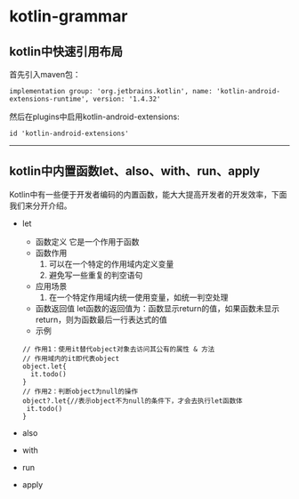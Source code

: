 # kotlin-grammar

## kotlin中快速引用布局
  首先引入maven包：
  ```
  implementation group: 'org.jetbrains.kotlin', name: 'kotlin-android-extensions-runtime', version: '1.4.32'
  ```
  然后在plugins中启用kotlin-android-extensions:
  ```
  id 'kotlin-android-extensions'
  ```
  ***
  
## kotlin中内置函数let、also、with、run、apply
  Kotlin中有一些便于开发者编码的内置函数，能大大提高开发者的开发效率，下面我们来分开介绍。
  * let
     * 函数定义
        它是一个作用于函数
     * 函数作用
        1. 可以在一个特定的作用域内定义变量
        2. 避免写一些重复的判空语句
     * 应用场景
        1. 在一个特定作用域内统一使用变量，如统一判空处理
     * 函数返回值
        let函数的返回值为：函数显示return的值，如果函数未显示return，则为函数最后一行表达式的值
     * 示例
     ```
     // 作用1：使用it替代object对象去访问其公有的属性 & 方法
     // 作用域内的it即代表object
     object.let{
       it.todo()
     }
    // 作用2：判断object为null的操作
    object?.let{//表示object不为null的条件下，才会去执行let函数体
      it.todo()
    }
    ```
  
  * also
  * with
  * run
  * apply
